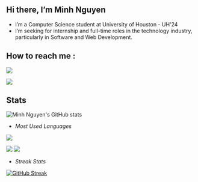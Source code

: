 ## Hi there, I’m Minh Nguyen
- I’m a Computer Science student at University of Houston - UH'24
- I’m seeking for internship and full-time roles in the technology industry, particularly in Software and Web Development.
## How to reach me :
[<img src="https://img.shields.io/badge/LinkedIn-0077B5?style=for-the-badge&logo=linkedin&logoColor=white" target="_blank" rel="noopener" />](https://www.linkedin.com/in/ndminhvn/)

[<img src="https://img.shields.io/badge/Gmail-D14836?style=for-the-badge&logo=gmail&logoColor=white" />](mailto:vn.ndminh@gmail.com)

## Stats
![Minh Nguyen's GitHub stats](https://github-readme-stats.vercel.app/api?username=ndminhvn&count_private=true&show_icons=true&theme=tokyonight&hide_border=true&rank_icon=percentile)

- _Most Used Languages_

[![](https://github-readme-stats.vercel.app/api/top-langs/?username=ndminhvn&langs_count=9&theme=tokyonight&layout=compact&hide=makefile,jupyter%20notebook&hide_border=true)](https://github.com/anuraghazra/github-readme-stats)

![](http://github-profile-summary-cards.vercel.app/api/cards/most-commit-language?username=ndminhvn&theme=tokyonight)
![](http://github-profile-summary-cards.vercel.app/api/cards/repos-per-language?username=ndminhvn&theme=tokyonight)
- _Streak Stats_

[![GitHub Streak](https://github-readme-streak-stats.herokuapp.com/?user=ndminhvn&theme=tokyonight&hide_border=true)](https://git.io/streak-stats)

<!---
ndminhvn/ndminhvn is a ✨ special ✨ repository because its `README.md` (this file) appears on your GitHub profile.
You can click the Preview link to take a look at your changes.
--->
